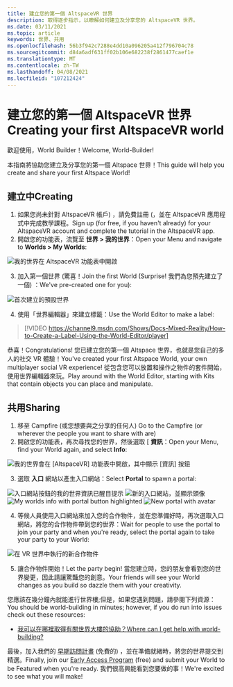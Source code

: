 ```yaml
---
title: 建立您的第一個 AltspaceVR 世界
description: 取得逐步指示，以瞭解如何建立及分享您的 AltspaceVR 世界。
ms.date: 03/11/2021
ms.topic: article
keywords: 世界、共用
ms.openlocfilehash: 56b3f942c7288e4dd10a096205a412f796704c78
ms.sourcegitcommit: d84a6adf631ff02b106e682238f2861477caef1e
ms.translationtype: MT
ms.contentlocale: zh-TW
ms.lasthandoff: 04/08/2021
ms.locfileid: "107212424"
---
```

# <a name="creating-your-first-altspacevr-world"></a><span data-ttu-id="09163-104">建立您的第一個 AltspaceVR 世界</span><span class="sxs-lookup"><span data-stu-id="09163-104">Creating your first AltspaceVR world</span></span>

<span data-ttu-id="09163-105">歡迎使用，World Builder！</span><span class="sxs-lookup"><span data-stu-id="09163-105">Welcome, World-Builder!</span></span>

<span data-ttu-id="09163-106">本指南將協助您建立及分享您的第一個 Altspace 世界！</span><span class="sxs-lookup"><span data-stu-id="09163-106">This guide will help you create and share your first Altspace World!</span></span>

## <a name="creating"></a><span data-ttu-id="09163-107">建立中</span><span class="sxs-lookup"><span data-stu-id="09163-107">Creating</span></span>

1. <span data-ttu-id="09163-108">如果您尚未針對 AltspaceVR 帳戶) ，請免費註冊 (，並在 AltspaceVR 應用程式中完成教學課程。</span><span class="sxs-lookup"><span data-stu-id="09163-108">Sign up (for free, if you haven't already) for your AltspaceVR account and complete the tutorial in the AltspaceVR app.</span></span>
2. <span data-ttu-id="09163-109">開啟您的功能表，流覽至 **世界 > 我的世界**：</span><span class="sxs-lookup"><span data-stu-id="09163-109">Open your Menu and navigate to **Worlds > My Worlds**:</span></span>

![我的世界在 AltspaceVR 功能表中開啟](images/world-building-img-01.png)

3. <span data-ttu-id="09163-111">加入第一個世界 (驚喜！</span><span class="sxs-lookup"><span data-stu-id="09163-111">Join the first World (Surprise!</span></span> <span data-ttu-id="09163-112">我們為您預先建立了一個) ：</span><span class="sxs-lookup"><span data-stu-id="09163-112">We've pre-created one for you):</span></span>

![首次建立的預設世界](images/world-building-img-02.png)

4. <span data-ttu-id="09163-114">使用「世界編輯器」來建立標籤：</span><span class="sxs-lookup"><span data-stu-id="09163-114">Use the World Editor to make a label:</span></span>

> [!VIDEO https://channel9.msdn.com/Shows/Docs-Mixed-Reality/How-to-Create-a-Label-Using-the-World-Editor/player]

<span data-ttu-id="09163-115">恭喜！</span><span class="sxs-lookup"><span data-stu-id="09163-115">Congratulations!</span></span> <span data-ttu-id="09163-116">您已建立您的第一個 Altspace 世界，也就是您自己的多人的社交 VR 體驗！</span><span class="sxs-lookup"><span data-stu-id="09163-116">You've created your first Altspace World, your own multiplayer social VR experience!</span></span> <span data-ttu-id="09163-117">從包含您可以放置和操作之物件的套件開始，使用世界編輯器來玩。</span><span class="sxs-lookup"><span data-stu-id="09163-117">Play around with the World Editor, starting with Kits that contain objects you can place and manipulate.</span></span>

## <a name="sharing"></a><span data-ttu-id="09163-118">共用</span><span class="sxs-lookup"><span data-stu-id="09163-118">Sharing</span></span>

1. <span data-ttu-id="09163-119">移至 Campfire (或您想要與之分享的任何人) </span><span class="sxs-lookup"><span data-stu-id="09163-119">Go to the Campfire (or wherever the people you want to share with are)</span></span>
2. <span data-ttu-id="09163-120">開啟您的功能表，再次尋找您的世界，然後選取 [ **資訊**：</span><span class="sxs-lookup"><span data-stu-id="09163-120">Open your Menu, find your World again, and select **Info**:</span></span>

![我的世界會在 [AltspaceVR] 功能表中開啟，其中顯示 [資訊] 按鈕](images/world-building-img-03.png)

3. <span data-ttu-id="09163-122">選取 **入口** 網站以產生入口網站：</span><span class="sxs-lookup"><span data-stu-id="09163-122">Select **Portal** to spawn a portal:</span></span>

<span data-ttu-id="09163-123">![入口網站按鈕的我的世界資訊已醒目提示 ](images/world-building-img-04.png)
 ![ 新的入口網站，並顯示頭像](images/world-building-img-05.png)</span><span class="sxs-lookup"><span data-stu-id="09163-123">![My worlds info with portal button highlighted](images/world-building-img-04.png)
![New portal with avatar](images/world-building-img-05.png)</span></span>

4. <span data-ttu-id="09163-124">等候人員使用入口網站來加入您的合作物件，並在您準備好時，再次選取入口網站，將您的合作物件帶到您的世界：</span><span class="sxs-lookup"><span data-stu-id="09163-124">Wait for people to use the portal to join your party and when you're ready, select the portal again to take your party to your World:</span></span>

![在 VR 世界中執行的新合作物件](images/world-building-img-06.png)

5. <span data-ttu-id="09163-126">讓合作物件開始！</span><span class="sxs-lookup"><span data-stu-id="09163-126">Let the party begin!</span></span> <span data-ttu-id="09163-127">當您建立時，您的朋友會看到您的世界變更，因此請讓驚豔您的創意。</span><span class="sxs-lookup"><span data-stu-id="09163-127">Your friends will see your World changes as you build so dazzle them with your creativity.</span></span>

<span data-ttu-id="09163-128">您應該在幾分鐘內就能進行世界樓;但是，如果您遇到問題，請參閱下列資源：</span><span class="sxs-lookup"><span data-stu-id="09163-128">You should be world-building in minutes; however, if you do run into issues check out these resources:</span></span>
* [<span data-ttu-id="09163-129">我可以在哪裡取得有關世界大樓的協助？</span><span class="sxs-lookup"><span data-stu-id="09163-129">Where can I get help with world-building?</span></span>](getting-help.md)

<span data-ttu-id="09163-130">最後，加入我們的 [早期訪問計畫](early-access.md) (免費的) ，並在準備就緒時，將您的世界提交到精選。</span><span class="sxs-lookup"><span data-stu-id="09163-130">Finally, join our [Early Access Program](early-access.md) (free) and submit your World to be Featured when you're ready.</span></span> <span data-ttu-id="09163-131">我們很高興能看到您要做的事！</span><span class="sxs-lookup"><span data-stu-id="09163-131">We're excited to see what you will make!</span></span>
